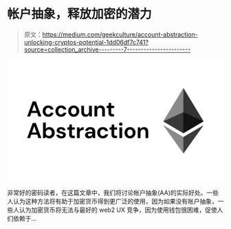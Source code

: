 # 帐户抽象，释放加密的潜力

> 原文：<https://medium.com/geekculture/account-abstraction-unlocking-cryptos-potential-1dd06df7c741?source=collection_archive---------7----------------------->

![](img/570fe0de7b4b8ea13ca95a5257f72e11.png)

非常好的密码读者，在这篇文章中，我们将讨论帐户抽象(AA)的实际好处。一些人认为这种方法将有助于加密货币得到更广泛的使用，因为如果没有账户抽象，一些人认为加密货币将无法与最好的 web2 UX 竞争，因为使用钱包很困难，促使人们依赖于…